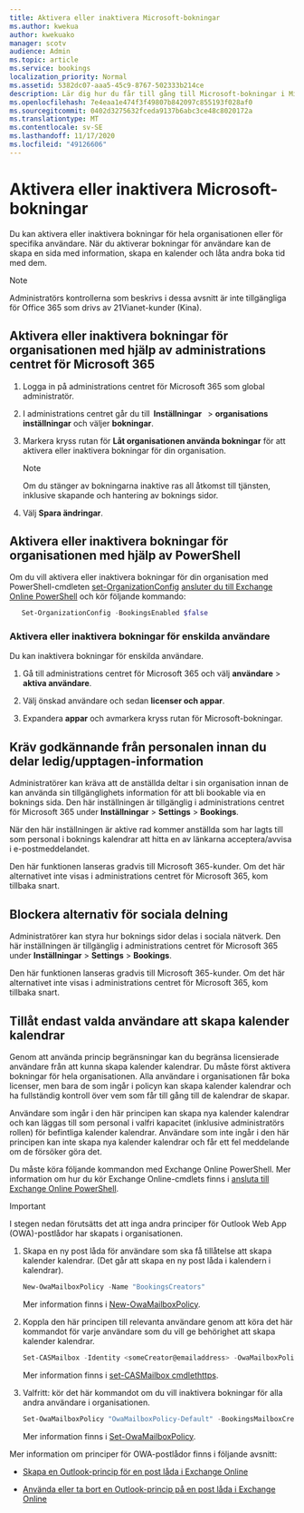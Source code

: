 ```yaml
---
title: Aktivera eller inaktivera Microsoft-bokningar
ms.author: kwekua
author: kwekuako
manager: scotv
audience: Admin
ms.topic: article
ms.service: bookings
localization_priority: Normal
ms.assetid: 5382dc07-aaa5-45c9-8767-502333b214ce
description: Lär dig hur du får till gång till Microsoft-bokningar i Microsoft 365.
ms.openlocfilehash: 7e4eaa1e474f3f49807b842097c855193f028af0
ms.sourcegitcommit: 0402d3275632fceda9137b6abc3ce48c8020172a
ms.translationtype: MT
ms.contentlocale: sv-SE
ms.lasthandoff: 11/17/2020
ms.locfileid: "49126606"
---
```

# <a name="turn-microsoft-bookings-on-or-off"></a>Aktivera eller inaktivera Microsoft-bokningar

Du kan aktivera eller inaktivera bokningar för hela organisationen eller för specifika användare. När du aktiverar bokningar för användare kan de skapa en sida med information, skapa en kalender och låta andra boka tid med dem.

> [!NOTE]
> Administratörs kontrollerna som beskrivs i dessa avsnitt är inte tillgängliga för Office 365 som drivs av 21Vianet-kunder (Kina).

## <a name="turn-bookings-on-or-off-for-your-organization-using-the-microsoft-365-admin-center"></a>Aktivera eller inaktivera bokningar för organisationen med hjälp av administrations centret för Microsoft 365

1. Logga in på administrations centret för Microsoft 365 som global administratör.

2. I administrations centret går du till  **Inställningar**   \> **organisations inställningar** och väljer **bokningar**.

3. Markera kryss rutan för **Låt organisationen använda bokningar** för att aktivera eller inaktivera bokningar för din organisation.

   > [!NOTE]
   > Om du stänger av bokningarna inaktive ras all åtkomst till tjänsten, inklusive skapande och hantering av boknings sidor.

4. Välj **Spara ändringar**.

## <a name="turn-bookings-on-or-off-for-your-organization-using-powershell"></a>Aktivera eller inaktivera bokningar för organisationen med hjälp av PowerShell

Om du vill aktivera eller inaktivera bokningar för din organisation med PowerShell-cmdleten [set-OrganizationConfig](https://docs.microsoft.com/powershell/module/exchange/set-organizationconfig) [ansluter du till Exchange Online PowerShell](https://docs.microsoft.com/powershell/exchange/connect-to-exchange-online-powershell) och kör följande kommando:

```PowerShell
   Set-OrganizationConfig -BookingsEnabled $false
```

### <a name="turn-bookings-on-or-off-for-individual-users"></a>Aktivera eller inaktivera bokningar för enskilda användare

Du kan inaktivera bokningar för enskilda användare.

1. Gå till administrations centret för Microsoft 365 och välj **användare** \> **aktiva användare**.

1. Välj önskad användare och sedan **licenser och appar**.

1. Expandera **appar** och avmarkera kryss rutan för Microsoft-bokningar.

## <a name="require-staff-approvals-before-sharing-freebusy-information"></a>Kräv godkännande från personalen innan du delar ledig/upptagen-information

Administratörer kan kräva att de anställda deltar i sin organisation innan de kan använda sin tillgänglighets information för att bli bookable via en boknings sida. Den här inställningen är tillgänglig i administrations centret för Microsoft 365 under **Inställningar** \> **Settings** \> **Bookings**.

När den här inställningen är aktive rad kommer anställda som har lagts till som personal i boknings kalendrar att hitta en av länkarna acceptera/avvisa i e-postmeddelandet.

Den här funktionen lanseras gradvis till Microsoft 365-kunder. Om det här alternativet inte visas i administrations centret för Microsoft 365, kom tillbaka snart.

## <a name="block-social-sharing-options"></a>Blockera alternativ för sociala delning

Administratörer kan styra hur boknings sidor delas i sociala nätverk. Den här inställningen är tillgänglig i administrations centret för Microsoft 365 under **Inställningar** \> **Settings** \> **Bookings**.

Den här funktionen lanseras gradvis till Microsoft 365-kunder. Om det här alternativet inte visas i administrations centret för Microsoft 365, kom tillbaka snart.

## <a name="allow-only-selected-users-to-create-bookings-calendars"></a>Tillåt endast valda användare att skapa kalender kalendrar

Genom att använda princip begränsningar kan du begränsa licensierade användare från att kunna skapa kalender kalendrar. Du måste först aktivera bokningar för hela organisationen. Alla användare i organisationen får boka licenser, men bara de som ingår i policyn kan skapa kalender kalendrar och ha fullständig kontroll över vem som får till gång till de kalendrar de skapar.

Användare som ingår i den här principen kan skapa nya kalender kalendrar och kan läggas till som personal i valfri kapacitet (inklusive administratörs rollen) för befintliga kalender kalendrar. Användare som inte ingår i den här principen kan inte skapa nya kalender kalendrar och får ett fel meddelande om de försöker göra det.

Du måste köra följande kommandon med Exchange Online PowerShell. Mer information om hur du kör Exchange Online-cmdlets finns i [ansluta till Exchange Online PowerShell](https://docs.microsoft.com/powershell/exchange/connect-to-exchange-online-powershell).

> [!IMPORTANT]
> I stegen nedan förutsätts det att inga andra principer för Outlook Web App (OWA)-postlådor har skapats i organisationen.

1. Skapa en ny post låda för användare som ska få tillåtelse att skapa kalender kalendrar. (Det går att skapa en ny post låda i kalendern i kalendrar).

   ```PowerShell
   New-OwaMailboxPolicy -Name "BookingsCreators"
   ```

   Mer information finns i [New-OwaMailboxPolicy](https://docs.microsoft.com/powershell/module/exchange/new-owamailboxpolicy).

2. Koppla den här principen till relevanta användare genom att köra det här kommandot för varje användare som du vill ge behörighet att skapa kalender kalendrar.

   ```PowerShell
   Set-CASMailbox -Identity <someCreator@emailaddress> -OwaMailboxPolicy "BookingsCreators"
   ```

   Mer information finns i [set-CASMailbox cmdlethttps](https://docs.microsoft.com/powershell/module/exchange/set-casmailbox).

3. Valfritt: kör det här kommandot om du vill inaktivera bokningar för alla andra användare i organisationen.

   ```PowerShell
   Set-OwaMailboxPolicy "OwaMailboxPolicy-Default" -BookingsMailboxCreationEnabled:$false
   ```

   Mer information finns i [Set-OwaMailboxPolicy](https://docs.microsoft.com/powershell/module/exchange/set-owamailboxpolicy).

Mer information om principer för OWA-postlådor finns i följande avsnitt:

- [Skapa en Outlook-princip för en post låda i Exchange Online](https://docs.microsoft.com/exchange/clients-and-mobile-in-exchange-online/outlook-on-the-web/create-outlook-web-app-mailbox-policy)

- [Använda eller ta bort en Outlook-princip på en post låda i Exchange Online](https://docs.microsoft.com/exchange/clients-and-mobile-in-exchange-online/outlook-on-the-web/create-outlook-web-app-mailbox-policy)
